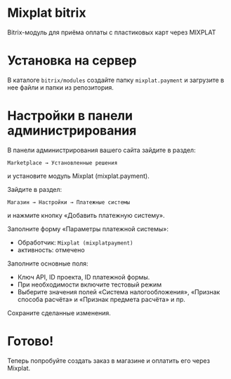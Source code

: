 Mixplat bitrix
===================

Bitrix-модуль для приёма оплаты с пластиковых карт через MIXPLAT

Установка на сервер
===================

В каталоге `bitrix/modules` создайте папку `mixplat.payment` и загрузите в нее файли и папки из репозитория.

Настройки в панели администрирования
========================

В панели администрирования вашего сайта зайдите в раздел:

	Marketplace → Установленные решения

и установите модуль Mixplat (mixplat.payment).


Зайдите в раздел:

    Магазин → Настройки → Платежные системы

и нажмите кнопку «Добавить платежную систему».

Заполните форму «Параметры платежной системы»:

   * Обработчик: `Mixplat (mixplatpayment)`
   * активность: отмечено

Заполните основные поля:
   * Ключ API, ID проекта, ID платежной формы.
   * При необходимости включите тестовый режим
   * Выберите значения полей «Система налогообложения», «Признак способа расчёта» и «Признак предмета расчёта» и пр.


Сохраните сделанные изменения.

Готово!
=======

Теперь попробуйте создать заказ в магазине и оплатить его через Mixplat.